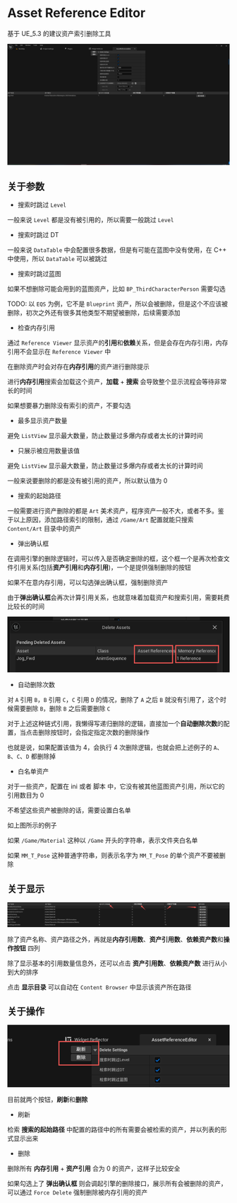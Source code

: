 # Asset Reference Editor

基于 UE_5.3 的建议资产索引删除工具

![](Image/001.png)

## 关于参数

- 搜索时跳过 `Level`

一般来说 `Level` 都是没有被引用的，所以需要一般跳过 `Level` 

- 搜索时跳过 DT

一般来说 `DataTable` 中会配置很多数据，但是有可能在蓝图中没有使用，在 C++ 中使用，所以 `DataTable` 可以被跳过

- 搜索时跳过蓝图

如果不想删除可能会用到的蓝图资产，比如 `BP_ThirdCharacterPerson` 需要勾选

TODO: 以 `EQS` 为例，它不是 `Blueprint` 资产，所以会被删除，但是这个不应该被删除，初次之外还有很多其他类型不期望被删除，后续需要添加

- 检查内存引用

通过 `Reference Viewer` 显示资产的**引用**和**依赖**关系，但是会存在内存引用，内存引用不会显示在 `Reference Viewer` 中

在删除资产时会对存在**内存引用**的资产进行删除提示

进行**内存引用**搜索会加载这个资产，**加载** + **搜索** 会导致整个显示流程会等待非常长的时间

如果想要暴力删除没有索引的资产，不要勾选

- 最多显示资产数量

避免 `ListView` 显示最大数量，防止数量过多爆内存或者太长的计算时间

- 只展示被应用数量该值

避免 `ListView` 显示最大数量，防止数量过多爆内存或者太长的计算时间

一般来说要删除的都是没有被引用的资产，所以默认值为 0

- 搜索的起始路径

一般需要进行资产删除的都是 `Art` 美术资产，程序资产一般不大，或者不多。鉴于以上原因，添加路径索引的限制，通过 `/Game/Art` 配置就能只搜索 `Content/Art` 目录中的资产

- 弹出确认框

在调用引擎的删除逻辑时，可以传入是否确定删除的框，这个框一个是再次检查文件引用关系(包括**资产引用**和**内存引用**)，一个是提供强制删除的按钮

如果不在意内存引用，可以勾选弹出确认框，强制删除资产

由于**弹出确认框**会再次计算引用关系，也就意味着加载资产和搜索引用，需要耗费比较长的时间

![](Image/002.png)

- 自动删除次数

对 `A` 引用 `B`，`B` 引用 `C`，`C` 引用 `D` 的情况，删除了 `A` 之后 `B` 就没有引用了，这个时候需要删除 `B`，删除 `B` 之后需要删除 `C`

对于上述这种链式引用，我懒得写递归删除的逻辑，直接加一个**自动删除次数**的配置，当点击删除按钮时，会指定指定次数的删除操作

也就是说，如果配置该值为 4，会执行 4 次删除逻辑，也就会把上述例子的 `A`、`B`、`C`、`D` 都删除掉 

- 白名单资产

对于一些资产，配置在 ini 或者 脚本 中，它没有被其他蓝图资产引用，所以它的引用数目为 0

不希望这些资产被删除的话，需要设置白名单

如上图所示的例子

如果 `/Game/Material` 这种以 `/Game` 开头的字符串，表示文件夹白名单

如果 `MM_T_Pose` 这种普通字符串，则表示名字为 `MM_T_Pose` 的单个资产不要被删除


## 关于显示

![](Image/003.png)

除了资产名称、资产路径之外，再就是**内存引用数**、**资产引用数**、**依赖资产数**和**操作按钮** 四列

除了显示基本的引用数量信息外，还可以点击 **资产引用数**、**依赖资产数** 进行从小到大的排序

点击 **显示目录** 可以自动在 `Content Browser` 中显示该资产所在路径

## 关于操作

![](Image/004.png)

目前就两个按钮，**刷新**和**删除**

- 刷新

检索 **搜索的起始路径** 中配置的路径中的所有需要会被检索的资产，并以列表的形式显示出来

- 删除

删除所有 **内存引用** + **资产引用** 合为 0 的资产，这样子比较安全

如果勾选上了 **弹出确认框** 则会调起引擎的删除接口，展示所有会被删除的资产，可以通过 `Force Delete` 强制删除被内存引用的资产
